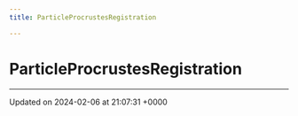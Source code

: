```yaml
---
title: ParticleProcrustesRegistration

---
```


# ParticleProcrustesRegistration





-------------------------------

Updated on 2024-02-06 at 21:07:31 +0000